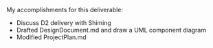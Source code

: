My accomplishments for this deliverable:
* Discuss D2 delivery with Shiming
* Drafted DesignDocument.md and draw a UML component diagram
* Modified ProjectPlan.md


